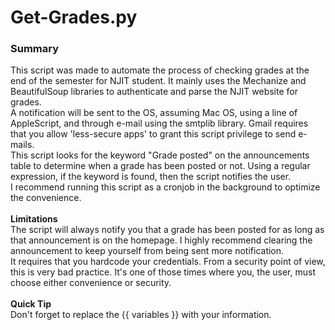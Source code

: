 # Get-Grades.py
<h3>Summary</h3>
This script was made to automate the process of checking grades at the end of the semester for NJIT student. It mainly uses the Mechanize and BeautifulSoup libraries to authenticate and parse the NJIT website for grades.
<br>
A notification will be sent to the OS, assuming Mac OS, using a line of AppleScript, and through e-mail using the smtplib library. Gmail requires that you allow 'less-secure apps' to grant this script privilege to send e-mails.
<br>
This script looks for the keyword "Grade posted" on the announcements table to determine when a grade has been posted or not. Using a regular expression, if the keyword is found, then the script notifies the user.
<br>
I recommend running this script as a cronjob in the background to optimize the convenience.
<br><br>
<b>Limitations</b><br>
The script will always notify you that a grade has been posted for as long as that announcement is on the homepage. I highly recommend clearing the announcement to keep yourself from being sent more notification.
<br>
It requires that you hardcode your credentials. From a security point of view, this is very bad practice. It's one of those times where you, the user, must choose either convenience or security.
<br><br>
<b>Quick Tip</b><br>
Don't forget to replace the {{ variables }} with your information.

